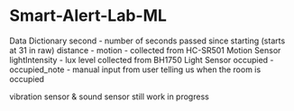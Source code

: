 # Smart-Alert-Lab-ML

Data Dictionary 
second - number of seconds passed since starting (starts at 31 in raw)
distance - 
motion - collected from HC-SR501 Motion Sensor
lightIntensity - lux level collected from BH1750 Light Sensor
occupied - 
occupied_note - manual input from user telling us when the room is occupied 

vibration sensor & sound sensor still work in progress